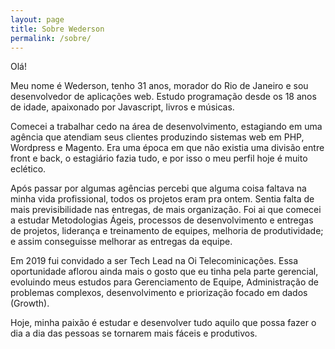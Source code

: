 ```yaml
---
layout: page
title: Sobre Wederson
permalink: /sobre/
---
```


Olá!

Meu nome é Wederson, tenho 31 anos, morador do Rio de Janeiro e sou desenvolvedor de aplicações web. Estudo programação desde os 18 anos de idade, apaixonado por Javascript, livros e músicas.

Comecei a trabalhar cedo na área de desenvolvimento, estagiando em uma agência que atendiam seus clientes produzindo sistemas web em PHP, Wordpress e Magento. Era uma época em que não existia uma divisão entre front e back, o estagiário fazia tudo, e por isso o meu perfil hoje é muito eclético.

Após passar por algumas agências percebi que alguma coisa faltava na minha vida profissional, todos os projetos eram pra ontem. Sentia falta de mais previsibilidade nas entregas, de mais organização. Foi ai que comecei a estudar Metodologias Ágeis, processos de desenvolvimento e entregas de projetos, liderança e treinamento de equipes, melhoria de produtividade; e assim conseguisse melhorar as entregas da equipe.

Em 2019 fui convidado a ser Tech Lead na Oi Telecominicações. Essa oportunidade aflorou ainda mais o gosto que eu tinha pela parte gerencial, evoluindo meus estudos para Gerenciamento de Equipe, Administração de problemas complexos, desenvolvimento e priorização focado em dados (Growth).

Hoje, minha paixão é estudar e desenvolver tudo aquilo que possa fazer o dia a dia das pessoas se tornarem mais fáceis e produtivos.
